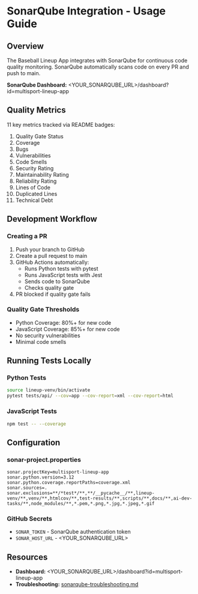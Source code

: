 # SonarQube Integration - Usage Guide

## Overview

The Baseball Lineup App integrates with SonarQube for continuous code quality monitoring. SonarQube automatically scans code on every PR and push to main.

**SonarQube Dashboard:** <YOUR_SONARQUBE_URL>/dashboard?id=multisport-lineup-app

## Quality Metrics

11 key metrics tracked via README badges:
1. Quality Gate Status
2. Coverage
3. Bugs
4. Vulnerabilities
5. Code Smells
6. Security Rating
7. Maintainability Rating
8. Reliability Rating
9. Lines of Code
10. Duplicated Lines
11. Technical Debt

## Development Workflow

### Creating a PR
1. Push your branch to GitHub
2. Create a pull request to main
3. GitHub Actions automatically:
   - Runs Python tests with pytest
   - Runs JavaScript tests with Jest
   - Sends code to SonarQube
   - Checks quality gate
4. PR blocked if quality gate fails

### Quality Gate Thresholds
- Python Coverage: 80%+ for new code
- JavaScript Coverage: 85%+ for new code
- No security vulnerabilities
- Minimal code smells

## Running Tests Locally

### Python Tests
```bash
source lineup-venv/bin/activate
pytest tests/api/ --cov=app --cov-report=xml --cov-report=html
```

### JavaScript Tests
```bash
npm test -- --coverage
```

## Configuration

### sonar-project.properties
```properties
sonar.projectKey=multisport-lineup-app
sonar.python.version=3.12
sonar.python.coverage.reportPaths=coverage.xml
sonar.sources=.
sonar.exclusions=**/*test*/**,**/__pycache__/**,lineup-venv/**,venv/**,htmlcov/**,test-results/**,scripts/**,docs/**,ai-dev-tasks/**,node_modules/**,*.pem,*.png,*.jpg,*.jpeg,*.gif
```

### GitHub Secrets
- `SONAR_TOKEN` - SonarQube authentication token
- `SONAR_HOST_URL` - <YOUR_SONARQUBE_URL>

## Resources
- **Dashboard:** <YOUR_SONARQUBE_URL>/dashboard?id=multisport-lineup-app
- **Troubleshooting:** [sonarqube-troubleshooting.md](sonarqube-troubleshooting.md)